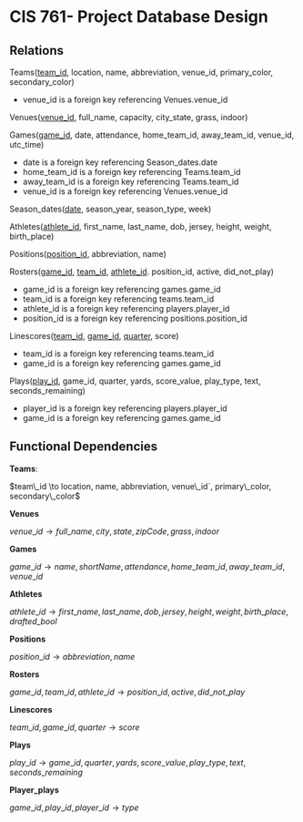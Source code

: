 # CIS 761- Project Database Design

## Relations

Teams(<ins>team_id</ins>, location, name, abbreviation, venue_id, primary_color, secondary_color)

* venue_id is a foreign key referencing Venues.venue_id

Venues(<ins>venue_id</ins>, full_name, capacity, city_state, grass, indoor)

Games(<ins>game_id</ins>, date, attendance, home_team_id, away_team_id, venue_id, utc_time)

* date is a foreign key referencing Season_dates.date
* home_team_id is a foreign key referencing Teams.team_id
* away_team_id is a foreign key referencing Teams.team_id
* venue_id is a foreign key referencing Venues.venue_id

Season_dates(<ins>date</ins>, season_year, season_type, week)
	
Athletes(<ins>athlete_id</ins>, first_name, last_name, dob, jersey, height, weight, birth_place)

Positions(<ins>position_id</ins>, abbreviation, name)

Rosters(<ins>game_id</ins>, <ins>team_id</ins>, <ins>athlete_id</ins>. position_id, active, did_not_play)

* game_id is a foreign key referencing games.game_id
* team_id is a foreign key referencing teams.team_id
* athlete_id is a foreign key referencing players.player_id
* position_id is a foreign key referencing positions.position_id
	
Linescores(<ins>team_id</ins>, <ins>game_id</ins>, <ins>quarter</ins>, score)

* team_id is a foreign key referencing teams.team_id
* game_id is a foreign key referencing games.game_id

Plays(<ins>play_id</ins>, game_id, quarter, yards, score_value, play_type, text, seconds_remaining)

* player_id is a foreign key referencing players.player_id
* game_id is a foreign key referencing games.game_id

## Functional Dependencies

**Teams**:

$`team\_id \to location, name, abbreviation, venue\_id`, primary\_color, secondary\_color`$

**Venues**

$`venue\_id \to full\_name, city, state, zipCode, grass, indoor`$

**Games**

$`game\_id \to name, shortName, attendance, home\_team\_id, away\_team\_id, venue\_id`$

**Athletes**

$`athlete\_id \to first\_name, last\_name, dob, jersey, height, weight, birth\_place, drafted\_bool`$

**Positions**

$`position\_id \to abbreviation, name`$

**Rosters**

$`game\_id, team\_id, athlete\_id \to position\_id, active, did\_not\_play`$

**Linescores**

$`team\_id, game\_id, quarter \to score`$

**Plays**

$`play\_id \to game\_id, quarter, yards, score\_value, play\_type, text, seconds\_remaining`$

**Player_plays**

$`game\_id, play\_id, player\_id \to type`$
